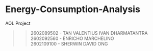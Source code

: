 # Energy-Consumption-Analysis
AOL Project

>> 2602089502 - TAN VALENTIUS IVAN DHARMATANTRA 
>> 2602092560 - ENRICHO MARCHELINO  
>> 2602109100 - SHERWIN DAVID ONG
